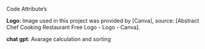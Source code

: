 Code Attribute’s 

**Logo**: Image used in this project was provided by [Canva], source: [Abstract Chef Cooking Restaurant Free Logo - Logo - Canva].

**chat gpt**: Avarage calculation and sorting
